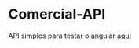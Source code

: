 # Comercial-API
API simples para testar o angular [aqui](https://github.com/ViniciusVonAhn/Comercial-UI)
